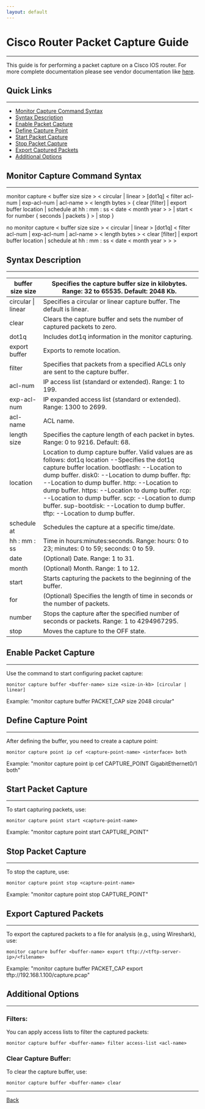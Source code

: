 ```yaml
---
layout: default
---
```


# Cisco Router Packet Capture Guide

* * *

This guide is for performing a packet capture on a Cisco IOS router. For more complete documentation please see vendor documentation like [here](https://www.cisco.com/c/en/us/td/docs/ios-xml/ios/epc/command/epc-cr-book/epc-cr-m1.html).

## Quick Links
----------------------------------------------

- [Monitor Capture Command Syntax](#monitor-capture-command-syntax)
- [Syntax Description](#syntax-description)
- [Enable Packet Capture](#enable-packet-capture)
- [Define Capture Point](#define-capture-point)
- [Start Packet Capture](#start-packet-capture)
- [Stop Packet Capture](#stop-packet-capture)
- [Export Captured Packets](#export-captured-packets)
- [Additional Options](#additional-options)

## Monitor Capture Command Syntax
----------------------------------------------

monitor capture < buffer size size > < circular | linear > [dot1q] < filter acl-num \| exp-acl-num \| acl-name > < length bytes > { clear [filter] \| export buffer location \| schedule at hh : mm : ss < date < month year > > \| start < for number { seconds \| packets } > \| stop }

no monitor capture < buffer size size > < circular \| linear > [dot1q] < filter acl-num \| exp-acl-num \| acl-name > < length bytes > < clear [filter] \| export buffer location \| schedule at hh : mm : ss < date < month year > > >

## Syntax Description
----------------------------------------------

| buffer size size   | Specifies the capture buffer size in kilobytes. Range: 32 to 65535. Default: 2048 Kb.                                                                                                                                                                                                                                                                                                                                                                     |
|--------------------|-----------------------------------------------------------------------------------------------------------------------------------------------------------------------------------------------------------------------------------------------------------------------------------------------------------------------------------------------------------------------------------------------------------------------------------------------------------|
| circular \| linear | Specifies a circular or linear capture buffer. The default is linear.                                                                                                                                                                                                                                                                                                                                                                                     |
| clear              | Clears the capture buffer and sets the number of captured packets to zero.                                                                                                                                                                                                                                                                                                                                                                                |
| dot1q              | Includes dot1q information in the monitor capturing.                                                                                                                                                                                                                                                                                                                                                                                                      |
| export buffer      | Exports to remote location.                                                                                                                                                                                                                                                                                                                                                                                                                               |
| filter             | Specifies that packets from a specified ACLs only are sent to the capture buffer.                                                                                                                                                                                                                                                                                                                                                                         |
| acl-num            | IP access list (standard or extended). Range: 1 to 199.                                                                                                                                                                                                                                                                                                                                                                                                   |
| exp-acl-num        | IP expanded access list (standard or extended). Range: 1300 to 2699.                                                                                                                                                                                                                                                                                                                                                                                      |
| acl-name           | ACL name.                                                                                                                                                                                                                                                                                                                                                                                                                                                 |
| length size        | Specifies the capture length of each packet in bytes. Range: 0 to 9216. Default: 68.                                                                                                                                                                                                                                                                                                                                                                      |
| location           | Location to dump capture buffer. Valid values are as follows: dot1q location --Specifies the dot1q capture buffer location.  bootflash: --Location to dump buffer.  disk0: --Location to dump buffer.  ftp: --Location to dump buffer.  http: --Location to dump buffer.  https: --Location to dump buffer.  rcp: --Location to dump buffer.  scp: --Location to dump buffer.  sup-bootdisk: --Location to dump buffer.  tftp: --Location to dump buffer. |
| schedule at        | Schedules the capture at a specific time/date.                                                                                                                                                                                                                                                                                                                                                                                                            |
| hh : mm : ss       | Time in hours:minutes:seconds. Range: hours: 0 to 23; minutes: 0 to 59; seconds: 0 to 59.                                                                                                                                                                                                                                                                                                                                                                 |
| date               | (Optional) Date. Range: 1 to 31.                                                                                                                                                                                                                                                                                                                                                                                                                          |
| month              | (Optional) Month. Range: 1 to 12.                                                                                                                                                                                                                                                                                                                                                                                                                         |
| start              | Starts capturing the packets to the beginning of the buffer.                                                                                                                                                                                                                                                                                                                                                                                              |
| for                | (Optional) Specifies the length of time in seconds or the number of packets.                                                                                                                                                                                                                                                                                                                                                                              |
| number             | Stops the capture after the specified number of seconds or packets. Range: 1 to 4294967295.                                                                                                                                                                                                                                                                                                                                                               |
| stop               | Moves the capture to the OFF state.                                                                                                                                                                                                                                                                                                                                                                                                                       |

## Enable Packet Capture
----------------------------------------------

Use the command to start configuring packet capture:

```
monitor capture buffer <buffer-name> size <size-in-kb> [circular | linear]
```

Example: "monitor capture buffer PACKET_CAP size 2048 circular"

## Define Capture Point
----------------------------------------------

After defining the buffer, you need to create a capture point:

```
monitor capture point ip cef <capture-point-name> <interface> both
```

Example: "monitor capture point ip cef CAPTURE_POINT GigabitEthernet0/1 both"

## Start Packet Capture
----------------------------------------------

To start capturing packets, use:

```
monitor capture point start <capture-point-name>
```

Example: "monitor capture point start CAPTURE_POINT"

## Stop Packet Capture
----------------------------------------------

To stop the capture, use:

```
monitor capture point stop <capture-point-name>
```

Example: "monitor capture point stop CAPTURE_POINT"

## Export Captured Packets
----------------------------------------------

To export the captured packets to a file for analysis (e.g., using Wireshark), use:

```
monitor capture buffer <buffer-name> export tftp://<tftp-server-ip>/<filename>
```

Example: "monitor capture buffer PACKET_CAP export tftp://192.168.1.100/capture.pcap"

## Additional Options
----------------------------------------------

### Filters: 

You can apply access lists to filter the captured packets:

```
monitor capture buffer <buffer-name> filter access-list <acl-name>
```

### Clear Capture Buffer:

To clear the capture buffer, use:

```
monitor capture buffer <buffer-name> clear
```

* * *

[Back](/vendors/cisco.html)
